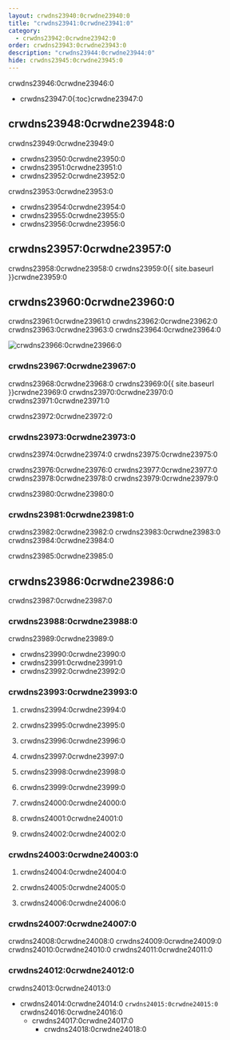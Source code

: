 ```yaml
---
layout: crwdns23940:0crwdne23940:0
title: "crwdns23941:0crwdne23941:0"
category:
  - crwdns23942:0crwdne23942:0
order: crwdns23943:0crwdne23943:0
description: "crwdns23944:0crwdne23944:0"
hide: crwdns23945:0crwdne23945:0
---
```

crwdns23946:0crwdne23946:0

- crwdns23947:0{:toc}crwdne23947:0

## crwdns23948:0crwdne23948:0

crwdns23949:0crwdne23949:0

- crwdns23950:0crwdne23950:0
- crwdns23951:0crwdne23951:0
- crwdns23952:0crwdne23952:0

crwdns23953:0crwdne23953:0

- crwdns23954:0crwdne23954:0 
- crwdns23955:0crwdne23955:0
- crwdns23956:0crwdne23956:0 

## crwdns23957:0crwdne23957:0

crwdns23958:0crwdne23958:0 crwdns23959:0{{ site.baseurl }}crwdne23959:0

## crwdns23960:0crwdne23960:0

crwdns23961:0crwdne23961:0 crwdns23962:0crwdne23962:0 crwdns23963:0crwdne23963:0 crwdns23964:0crwdne23964:0

![crwdns23966:0crwdne23966:0](crwdns23965:0{{site.baseurl}}crwdne23965:0)

### crwdns23967:0crwdne23967:0

crwdns23968:0crwdne23968:0 crwdns23969:0{{ site.baseurl }}crwdne23969:0 crwdns23970:0crwdne23970:0 crwdns23971:0crwdne23971:0

crwdns23972:0crwdne23972:0

### crwdns23973:0crwdne23973:0

crwdns23974:0crwdne23974:0 crwdns23975:0crwdne23975:0

crwdns23976:0crwdne23976:0 crwdns23977:0crwdne23977:0 crwdns23978:0crwdne23978:0 crwdns23979:0crwdne23979:0

crwdns23980:0crwdne23980:0

### crwdns23981:0crwdne23981:0

crwdns23982:0crwdne23982:0 crwdns23983:0crwdne23983:0 crwdns23984:0crwdne23984:0

crwdns23985:0crwdne23985:0

## crwdns23986:0crwdne23986:0

crwdns23987:0crwdne23987:0

### crwdns23988:0crwdne23988:0

crwdns23989:0crwdne23989:0

- crwdns23990:0crwdne23990:0
- crwdns23991:0crwdne23991:0
- crwdns23992:0crwdne23992:0

### crwdns23993:0crwdne23993:0

1. crwdns23994:0crwdne23994:0

2. crwdns23995:0crwdne23995:0

3. crwdns23996:0crwdne23996:0

4. crwdns23997:0crwdne23997:0

5. crwdns23998:0crwdne23998:0

6. crwdns23999:0crwdne23999:0

7. crwdns24000:0crwdne24000:0

8. crwdns24001:0crwdne24001:0

9. crwdns24002:0crwdne24002:0

### crwdns24003:0crwdne24003:0

1. crwdns24004:0crwdne24004:0

2. crwdns24005:0crwdne24005:0

3. crwdns24006:0crwdne24006:0

### crwdns24007:0crwdne24007:0

crwdns24008:0crwdne24008:0 crwdns24009:0crwdne24009:0 crwdns24010:0crwdne24010:0 crwdns24011:0crwdne24011:0

### crwdns24012:0crwdne24012:0

crwdns24013:0crwdne24013:0

- crwdns24014:0crwdne24014:0 `crwdns24015:0crwdne24015:0` crwdns24016:0crwdne24016:0 
  - crwdns24017:0crwdne24017:0 
    - crwdns24018:0crwdne24018:0